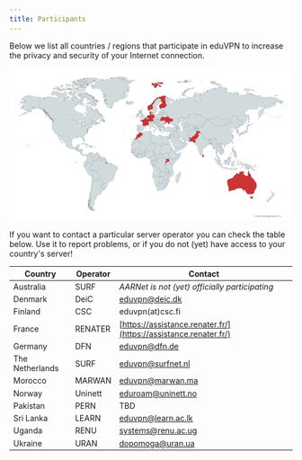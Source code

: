 ```yaml
---
title: Participants
---
```


Below we list all countries / regions that participate in eduVPN to increase 
the privacy and security of your Internet connection.

![eduVPN map](img/eduvpn_map.png)

If you want to contact a particular server operator you can check the table 
below. Use it to report problems, or if you do not (yet) have access to your 
country's server!

Country         | Operator | Contact 
--------------- | -------- | ----------------------------------------------------------------
Australia       | SURF     | _AARNet is not (yet) officially participating_
Denmark         | DeiC     | [eduvpn@deic.dk](mailto:eduvpn@deic.dk)
Finland         | CSC      | eduvpn(at)csc.fi
France          | RENATER  | [https://assistance.renater.fr/](https://assistance.renater.fr/)
Germany         | DFN      | [eduvpn@dfn.de](mailto:eduvpn@dfn.de)
The Netherlands | SURF     | [eduvpn@surfnet.nl](mailto:eduvpn@surfnet.nl)
Morocco         | MARWAN   | [eduvpn@marwan.ma](mailto:eduvpn@marwan.ma)
Norway          | Uninett  | [eduroam@uninett.no](eduroam@uninett.no)
Pakistan        | PERN     | TBD
Sri Lanka       | LEARN    | [eduvpn@learn.ac.lk](mailto:eduvpn@learn.ac.lk)
Uganda          | RENU     | [systems@renu.ac.ug](mailto:systems@renu.ac.ug)
Ukraine         | URAN     | [dopomoga@uran.ua](mailto:dopomoga@uran.ua)
